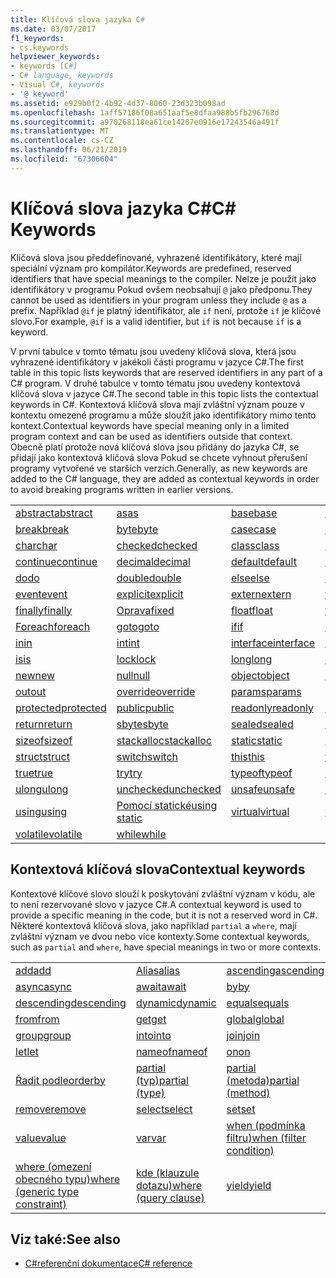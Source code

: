 ```yaml
---
title: Klíčová slova jazyka C#
ms.date: 03/07/2017
f1_keywords:
- cs.keywords
helpviewer_keywords:
- keywords [C#]
- C# language, keywords
- Visual C#, keywords
- '@ keyword'
ms.assetid: e929b0f2-4b92-4d37-8060-23d323b098ad
ms.openlocfilehash: 1aff57186f08a651aaf5e8dfaa988b5fb296768d
ms.sourcegitcommit: a970268118ea61ce14207e0916e17243546a491f
ms.translationtype: MT
ms.contentlocale: cs-CZ
ms.lasthandoff: 06/21/2019
ms.locfileid: "67306604"
---
```

# <a name="c-keywords"></a><span data-ttu-id="025ae-102">Klíčová slova jazyka C#</span><span class="sxs-lookup"><span data-stu-id="025ae-102">C# Keywords</span></span>

<span data-ttu-id="025ae-103">Klíčová slova jsou předdefinované, vyhrazené identifikátory, které mají speciální význam pro kompilátor.</span><span class="sxs-lookup"><span data-stu-id="025ae-103">Keywords are predefined, reserved identifiers that have special meanings to the compiler.</span></span> <span data-ttu-id="025ae-104">Nelze je použít jako identifikátory v programu Pokud ovšem neobsahují `@` jako předponu.</span><span class="sxs-lookup"><span data-stu-id="025ae-104">They cannot be used as identifiers in your program unless they include `@` as a prefix.</span></span> <span data-ttu-id="025ae-105">Například `@if` je platný identifikátor, ale `if` není, protože `if` je klíčové slovo.</span><span class="sxs-lookup"><span data-stu-id="025ae-105">For example, `@if` is a valid identifier, but `if` is not because `if` is a keyword.</span></span>  
  
 <span data-ttu-id="025ae-106">V první tabulce v tomto tématu jsou uvedeny klíčová slova, která jsou vyhrazené identifikátory v jakékoli části programu v jazyce C#.</span><span class="sxs-lookup"><span data-stu-id="025ae-106">The first table in this topic lists keywords that are reserved identifiers in any part of a C# program.</span></span> <span data-ttu-id="025ae-107">V druhé tabulce v tomto tématu jsou uvedeny kontextová klíčová slova v jazyce C#.</span><span class="sxs-lookup"><span data-stu-id="025ae-107">The second table in this topic lists the contextual keywords in C#.</span></span> <span data-ttu-id="025ae-108">Kontextová klíčová slova mají zvláštní význam pouze v kontextu omezené programu a může sloužit jako identifikátory mimo tento kontext.</span><span class="sxs-lookup"><span data-stu-id="025ae-108">Contextual keywords have special meaning only in a limited program context and can be used as identifiers outside that context.</span></span> <span data-ttu-id="025ae-109">Obecně platí protože nová klíčová slova jsou přidány do jazyka C#, se přidají jako kontextová klíčová slova Pokud se chcete vyhnout přerušení programy vytvořené ve starších verzích.</span><span class="sxs-lookup"><span data-stu-id="025ae-109">Generally, as new keywords are added to the C# language, they are added as contextual keywords in order to avoid breaking programs written in earlier versions.</span></span>  
  
|||||  
|---|---|---|---|  
|[<span data-ttu-id="025ae-110">abstract</span><span class="sxs-lookup"><span data-stu-id="025ae-110">abstract</span></span>](abstract.md)|[<span data-ttu-id="025ae-111">as</span><span class="sxs-lookup"><span data-stu-id="025ae-111">as</span></span>](../operators/type-testing-and-conversion-operators.md#as-operator)|[<span data-ttu-id="025ae-112">base</span><span class="sxs-lookup"><span data-stu-id="025ae-112">base</span></span>](base.md)|[<span data-ttu-id="025ae-113">bool</span><span class="sxs-lookup"><span data-stu-id="025ae-113">bool</span></span>](bool.md)|  
|[<span data-ttu-id="025ae-114">break</span><span class="sxs-lookup"><span data-stu-id="025ae-114">break</span></span>](break.md)|[<span data-ttu-id="025ae-115">byte</span><span class="sxs-lookup"><span data-stu-id="025ae-115">byte</span></span>](byte.md)|[<span data-ttu-id="025ae-116">case</span><span class="sxs-lookup"><span data-stu-id="025ae-116">case</span></span>](switch.md)|[<span data-ttu-id="025ae-117">catch</span><span class="sxs-lookup"><span data-stu-id="025ae-117">catch</span></span>](try-catch.md)|  
|[<span data-ttu-id="025ae-118">char</span><span class="sxs-lookup"><span data-stu-id="025ae-118">char</span></span>](char.md)|[<span data-ttu-id="025ae-119">checked</span><span class="sxs-lookup"><span data-stu-id="025ae-119">checked</span></span>](checked.md)|[<span data-ttu-id="025ae-120">class</span><span class="sxs-lookup"><span data-stu-id="025ae-120">class</span></span>](class.md)|[<span data-ttu-id="025ae-121">const</span><span class="sxs-lookup"><span data-stu-id="025ae-121">const</span></span>](const.md)|  
|[<span data-ttu-id="025ae-122">continue</span><span class="sxs-lookup"><span data-stu-id="025ae-122">continue</span></span>](continue.md)|[<span data-ttu-id="025ae-123">decimal</span><span class="sxs-lookup"><span data-stu-id="025ae-123">decimal</span></span>](decimal.md)|[<span data-ttu-id="025ae-124">default</span><span class="sxs-lookup"><span data-stu-id="025ae-124">default</span></span>](default.md)|[<span data-ttu-id="025ae-125">delegate</span><span class="sxs-lookup"><span data-stu-id="025ae-125">delegate</span></span>](delegate.md)|  
|[<span data-ttu-id="025ae-126">do</span><span class="sxs-lookup"><span data-stu-id="025ae-126">do</span></span>](do.md)|[<span data-ttu-id="025ae-127">double</span><span class="sxs-lookup"><span data-stu-id="025ae-127">double</span></span>](double.md)|[<span data-ttu-id="025ae-128">else</span><span class="sxs-lookup"><span data-stu-id="025ae-128">else</span></span>](if-else.md)|[<span data-ttu-id="025ae-129">enum</span><span class="sxs-lookup"><span data-stu-id="025ae-129">enum</span></span>](enum.md)|  
|[<span data-ttu-id="025ae-130">event</span><span class="sxs-lookup"><span data-stu-id="025ae-130">event</span></span>](event.md)|[<span data-ttu-id="025ae-131">explicit</span><span class="sxs-lookup"><span data-stu-id="025ae-131">explicit</span></span>](explicit.md)|[<span data-ttu-id="025ae-132">extern</span><span class="sxs-lookup"><span data-stu-id="025ae-132">extern</span></span>](extern.md)|[<span data-ttu-id="025ae-133">false</span><span class="sxs-lookup"><span data-stu-id="025ae-133">false</span></span>](false-literal.md)|  
|[<span data-ttu-id="025ae-134">finally</span><span class="sxs-lookup"><span data-stu-id="025ae-134">finally</span></span>](try-finally.md)|[<span data-ttu-id="025ae-135">Oprava</span><span class="sxs-lookup"><span data-stu-id="025ae-135">fixed</span></span>](fixed-statement.md)|[<span data-ttu-id="025ae-136">float</span><span class="sxs-lookup"><span data-stu-id="025ae-136">float</span></span>](float.md)|[<span data-ttu-id="025ae-137">for</span><span class="sxs-lookup"><span data-stu-id="025ae-137">for</span></span>](for.md)|  
|[<span data-ttu-id="025ae-138">Foreach</span><span class="sxs-lookup"><span data-stu-id="025ae-138">foreach</span></span>](foreach-in.md)|[<span data-ttu-id="025ae-139">goto</span><span class="sxs-lookup"><span data-stu-id="025ae-139">goto</span></span>](goto.md)|[<span data-ttu-id="025ae-140">if</span><span class="sxs-lookup"><span data-stu-id="025ae-140">if</span></span>](if-else.md)|[<span data-ttu-id="025ae-141">implicit</span><span class="sxs-lookup"><span data-stu-id="025ae-141">implicit</span></span>](implicit.md)|  
|[<span data-ttu-id="025ae-142">in</span><span class="sxs-lookup"><span data-stu-id="025ae-142">in</span></span>](in.md)|[<span data-ttu-id="025ae-143">int</span><span class="sxs-lookup"><span data-stu-id="025ae-143">int</span></span>](int.md)|[<span data-ttu-id="025ae-144">interface</span><span class="sxs-lookup"><span data-stu-id="025ae-144">interface</span></span>](interface.md)|[<span data-ttu-id="025ae-145">internal</span><span class="sxs-lookup"><span data-stu-id="025ae-145">internal</span></span>](internal.md)|
|[<span data-ttu-id="025ae-146">is</span><span class="sxs-lookup"><span data-stu-id="025ae-146">is</span></span>](is.md)|[<span data-ttu-id="025ae-147">lock</span><span class="sxs-lookup"><span data-stu-id="025ae-147">lock</span></span>](lock-statement.md)|[<span data-ttu-id="025ae-148">long</span><span class="sxs-lookup"><span data-stu-id="025ae-148">long</span></span>](long.md)|[<span data-ttu-id="025ae-149">namespace</span><span class="sxs-lookup"><span data-stu-id="025ae-149">namespace</span></span>](namespace.md)|
|[<span data-ttu-id="025ae-150">new</span><span class="sxs-lookup"><span data-stu-id="025ae-150">new</span></span>](new.md)|[<span data-ttu-id="025ae-151">null</span><span class="sxs-lookup"><span data-stu-id="025ae-151">null</span></span>](null.md)|[<span data-ttu-id="025ae-152">object</span><span class="sxs-lookup"><span data-stu-id="025ae-152">object</span></span>](object.md)|[<span data-ttu-id="025ae-153">operator</span><span class="sxs-lookup"><span data-stu-id="025ae-153">operator</span></span>](operator.md)|
|[<span data-ttu-id="025ae-154">out</span><span class="sxs-lookup"><span data-stu-id="025ae-154">out</span></span>](out.md)|[<span data-ttu-id="025ae-155">override</span><span class="sxs-lookup"><span data-stu-id="025ae-155">override</span></span>](override.md)|[<span data-ttu-id="025ae-156">params</span><span class="sxs-lookup"><span data-stu-id="025ae-156">params</span></span>](params.md)|[<span data-ttu-id="025ae-157">private</span><span class="sxs-lookup"><span data-stu-id="025ae-157">private</span></span>](private.md)|
|[<span data-ttu-id="025ae-158">protected</span><span class="sxs-lookup"><span data-stu-id="025ae-158">protected</span></span>](protected.md)|[<span data-ttu-id="025ae-159">public</span><span class="sxs-lookup"><span data-stu-id="025ae-159">public</span></span>](public.md)|[<span data-ttu-id="025ae-160">readonly</span><span class="sxs-lookup"><span data-stu-id="025ae-160">readonly</span></span>](readonly.md)|[<span data-ttu-id="025ae-161">ref</span><span class="sxs-lookup"><span data-stu-id="025ae-161">ref</span></span>](ref.md)|
|[<span data-ttu-id="025ae-162">return</span><span class="sxs-lookup"><span data-stu-id="025ae-162">return</span></span>](return.md)|[<span data-ttu-id="025ae-163">sbyte</span><span class="sxs-lookup"><span data-stu-id="025ae-163">sbyte</span></span>](sbyte.md)|[<span data-ttu-id="025ae-164">sealed</span><span class="sxs-lookup"><span data-stu-id="025ae-164">sealed</span></span>](sealed.md)|[<span data-ttu-id="025ae-165">short</span><span class="sxs-lookup"><span data-stu-id="025ae-165">short</span></span>](short.md)||
[<span data-ttu-id="025ae-166">sizeof</span><span class="sxs-lookup"><span data-stu-id="025ae-166">sizeof</span></span>](sizeof.md)|[<span data-ttu-id="025ae-167">stackalloc</span><span class="sxs-lookup"><span data-stu-id="025ae-167">stackalloc</span></span>](../operators/stackalloc.md)|[<span data-ttu-id="025ae-168">static</span><span class="sxs-lookup"><span data-stu-id="025ae-168">static</span></span>](static.md)|[<span data-ttu-id="025ae-169">string</span><span class="sxs-lookup"><span data-stu-id="025ae-169">string</span></span>](string.md)|
|[<span data-ttu-id="025ae-170">struct</span><span class="sxs-lookup"><span data-stu-id="025ae-170">struct</span></span>](struct.md)|[<span data-ttu-id="025ae-171">switch</span><span class="sxs-lookup"><span data-stu-id="025ae-171">switch</span></span>](switch.md)|[<span data-ttu-id="025ae-172">this</span><span class="sxs-lookup"><span data-stu-id="025ae-172">this</span></span>](this.md)|[<span data-ttu-id="025ae-173">throw</span><span class="sxs-lookup"><span data-stu-id="025ae-173">throw</span></span>](throw.md)|
|[<span data-ttu-id="025ae-174">true</span><span class="sxs-lookup"><span data-stu-id="025ae-174">true</span></span>](true-literal.md)|[<span data-ttu-id="025ae-175">try</span><span class="sxs-lookup"><span data-stu-id="025ae-175">try</span></span>](try-catch.md)|[<span data-ttu-id="025ae-176">typeof</span><span class="sxs-lookup"><span data-stu-id="025ae-176">typeof</span></span>](../operators/type-testing-and-conversion-operators.md#typeof-operator)|[<span data-ttu-id="025ae-177">uint</span><span class="sxs-lookup"><span data-stu-id="025ae-177">uint</span></span>](uint.md)|
|[<span data-ttu-id="025ae-178">ulong</span><span class="sxs-lookup"><span data-stu-id="025ae-178">ulong</span></span>](ulong.md)|[<span data-ttu-id="025ae-179">unchecked</span><span class="sxs-lookup"><span data-stu-id="025ae-179">unchecked</span></span>](unchecked.md)|[<span data-ttu-id="025ae-180">unsafe</span><span class="sxs-lookup"><span data-stu-id="025ae-180">unsafe</span></span>](unsafe.md)|[<span data-ttu-id="025ae-181">ushort</span><span class="sxs-lookup"><span data-stu-id="025ae-181">ushort</span></span>](ushort.md)|
|[<span data-ttu-id="025ae-182">using</span><span class="sxs-lookup"><span data-stu-id="025ae-182">using</span></span>](using.md)|[<span data-ttu-id="025ae-183">Pomocí statické</span><span class="sxs-lookup"><span data-stu-id="025ae-183">using static</span></span>](using-static.md)|[<span data-ttu-id="025ae-184">virtual</span><span class="sxs-lookup"><span data-stu-id="025ae-184">virtual</span></span>](virtual.md)|[<span data-ttu-id="025ae-185">void</span><span class="sxs-lookup"><span data-stu-id="025ae-185">void</span></span>](void.md)|
|[<span data-ttu-id="025ae-186">volatile</span><span class="sxs-lookup"><span data-stu-id="025ae-186">volatile</span></span>](volatile.md)|[<span data-ttu-id="025ae-187">while</span><span class="sxs-lookup"><span data-stu-id="025ae-187">while</span></span>](while.md)|

## <a name="contextual-keywords"></a><span data-ttu-id="025ae-188">Kontextová klíčová slova</span><span class="sxs-lookup"><span data-stu-id="025ae-188">Contextual keywords</span></span>

 <span data-ttu-id="025ae-189">Kontextové klíčové slovo slouží k poskytování zvláštní význam v kódu, ale to není rezervované slovo v jazyce C#.</span><span class="sxs-lookup"><span data-stu-id="025ae-189">A contextual keyword is used to provide a specific meaning in the code, but it is not a reserved word in C#.</span></span> <span data-ttu-id="025ae-190">Některé kontextová klíčová slova, jako například `partial` a `where`, mají zvláštní význam ve dvou nebo více kontexty.</span><span class="sxs-lookup"><span data-stu-id="025ae-190">Some contextual keywords, such as `partial` and `where`, have special meanings in two or more contexts.</span></span>  
  
||||  
|---|---|---|  
|[<span data-ttu-id="025ae-191">add</span><span class="sxs-lookup"><span data-stu-id="025ae-191">add</span></span>](add.md)|[<span data-ttu-id="025ae-192">Alias</span><span class="sxs-lookup"><span data-stu-id="025ae-192">alias</span></span>](extern-alias.md)|[<span data-ttu-id="025ae-193">ascending</span><span class="sxs-lookup"><span data-stu-id="025ae-193">ascending</span></span>](ascending.md)|
|[<span data-ttu-id="025ae-194">async</span><span class="sxs-lookup"><span data-stu-id="025ae-194">async</span></span>](async.md)|[<span data-ttu-id="025ae-195">await</span><span class="sxs-lookup"><span data-stu-id="025ae-195">await</span></span>](await.md)|[<span data-ttu-id="025ae-196">by</span><span class="sxs-lookup"><span data-stu-id="025ae-196">by</span></span>](by.md)|
|[<span data-ttu-id="025ae-197">descending</span><span class="sxs-lookup"><span data-stu-id="025ae-197">descending</span></span>](descending.md)|[<span data-ttu-id="025ae-198">dynamic</span><span class="sxs-lookup"><span data-stu-id="025ae-198">dynamic</span></span>](dynamic.md)|[<span data-ttu-id="025ae-199">equals</span><span class="sxs-lookup"><span data-stu-id="025ae-199">equals</span></span>](equals.md)|
|[<span data-ttu-id="025ae-200">from</span><span class="sxs-lookup"><span data-stu-id="025ae-200">from</span></span>](from-clause.md)|[<span data-ttu-id="025ae-201">get</span><span class="sxs-lookup"><span data-stu-id="025ae-201">get</span></span>](get.md)|[<span data-ttu-id="025ae-202">global</span><span class="sxs-lookup"><span data-stu-id="025ae-202">global</span></span>](global.md)|
|[<span data-ttu-id="025ae-203">group</span><span class="sxs-lookup"><span data-stu-id="025ae-203">group</span></span>](group-clause.md)|[<span data-ttu-id="025ae-204">into</span><span class="sxs-lookup"><span data-stu-id="025ae-204">into</span></span>](into.md)|[<span data-ttu-id="025ae-205">join</span><span class="sxs-lookup"><span data-stu-id="025ae-205">join</span></span>](join-clause.md)|
|[<span data-ttu-id="025ae-206">let</span><span class="sxs-lookup"><span data-stu-id="025ae-206">let</span></span>](let-clause.md)|[<span data-ttu-id="025ae-207">nameof</span><span class="sxs-lookup"><span data-stu-id="025ae-207">nameof</span></span>](nameof.md)|[<span data-ttu-id="025ae-208">on</span><span class="sxs-lookup"><span data-stu-id="025ae-208">on</span></span>](on.md)|
|[<span data-ttu-id="025ae-209">Řadit podle</span><span class="sxs-lookup"><span data-stu-id="025ae-209">orderby</span></span>](orderby-clause.md)|[<span data-ttu-id="025ae-210">partial (typ)</span><span class="sxs-lookup"><span data-stu-id="025ae-210">partial (type)</span></span>](partial-type.md)|[<span data-ttu-id="025ae-211">partial (metoda)</span><span class="sxs-lookup"><span data-stu-id="025ae-211">partial (method)</span></span>](partial-method.md)|
|[<span data-ttu-id="025ae-212">remove</span><span class="sxs-lookup"><span data-stu-id="025ae-212">remove</span></span>](remove.md)|[<span data-ttu-id="025ae-213">select</span><span class="sxs-lookup"><span data-stu-id="025ae-213">select</span></span>](select-clause.md)|[<span data-ttu-id="025ae-214">set</span><span class="sxs-lookup"><span data-stu-id="025ae-214">set</span></span>](set.md)|
|[<span data-ttu-id="025ae-215">value</span><span class="sxs-lookup"><span data-stu-id="025ae-215">value</span></span>](value.md)|[<span data-ttu-id="025ae-216">var</span><span class="sxs-lookup"><span data-stu-id="025ae-216">var</span></span>](var.md)|[<span data-ttu-id="025ae-217">when (podmínka filtru)</span><span class="sxs-lookup"><span data-stu-id="025ae-217">when (filter condition)</span></span>](when.md)|
|[<span data-ttu-id="025ae-218">where (omezení obecného typu)</span><span class="sxs-lookup"><span data-stu-id="025ae-218">where (generic type constraint)</span></span>](where-generic-type-constraint.md)|[<span data-ttu-id="025ae-219">kde (klauzule dotazu)</span><span class="sxs-lookup"><span data-stu-id="025ae-219">where (query clause)</span></span>](where-clause.md)|[<span data-ttu-id="025ae-220">yield</span><span class="sxs-lookup"><span data-stu-id="025ae-220">yield</span></span>](yield.md)|
  
## <a name="see-also"></a><span data-ttu-id="025ae-221">Viz také:</span><span class="sxs-lookup"><span data-stu-id="025ae-221">See also</span></span>

- [<span data-ttu-id="025ae-222">C#referenční dokumentace</span><span class="sxs-lookup"><span data-stu-id="025ae-222">C# reference</span></span>](../index.md)
